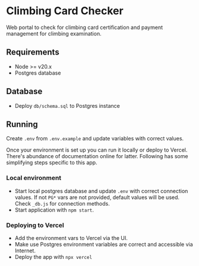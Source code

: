 # Climbing Card Checker

Web portal to check for climbing card certification and payment management for climbing examination.

## Requirements

* Node >= v20.x
* Postgres database

## Database

* Deploy `db/schema.sql` to Postgres instance

## Running

Create `.env` from `.env.example` and update variables with correct values.

Once your environment is set up you can run it locally or deploy to Vercel. There's abundance of documentation online for latter. Following has some simplifying steps specific to this app.

### Local environment

* Start local postgres database and update `.env` with correct connection values. If not `PG*` vars are not provided, default values will be used.
  Check `_db.js` for connection methods.
* Start application with `npm start`.

### Deploying to Vercel

* Add the environment vars to Vercel via the UI.
* Make use Postgres environment variables are correct and accessible via Internet.
* Deploy the app with `npx vercel`
